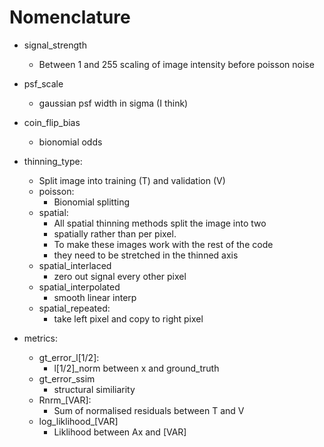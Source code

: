 


# Nomenclature

- signal_strength
    - Between 1 and 255 scaling of image intensity before poisson noise
-  psf_scale
   -  gaussian psf width in sigma (I think)
- coin_flip_bias
    -  bionomial odds

-  thinning_type:
    - Split image into training (T) and validation (V)
    - poisson:
        - Bionomial splitting
    - spatial:
        -  All spatial thinning methods split the image into two
        -  spatially rather than per pixel.
        -  To make these images work with the rest of the code
        -  they need to be stretched in the thinned axis
    -  spatial_interlaced
        -  zero out signal every other pixel
    -  spatial_interpolated
        -  smooth linear interp
    -  spatial_repeated:
        -  take left pixel and copy to right pixel
-  metrics:
    -  gt_error_l[1/2]:
        -  l[1/2]_norm between x and ground_truth
    -  gt_error_ssim
        -  structural similiarity
    -  Rnrm_[VAR]:
        -  Sum of normalised residuals between T and V
    -  log_liklihood_[VAR]
        -  Liklihood between Ax and [VAR]
